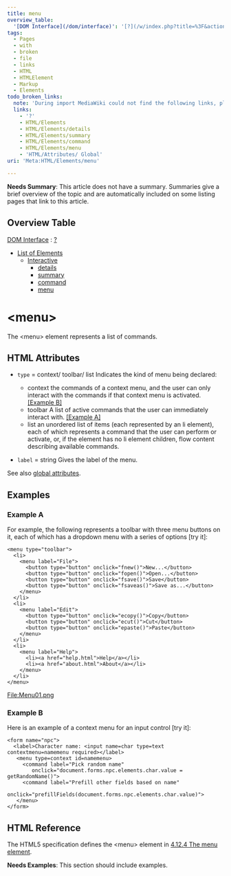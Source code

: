```yaml
---
title: menu
overview_table:
  '[DOM Interface](/dom/interface)': '[?](/w/index.php?title=%3F&action=edit&redlink=1)'
tags:
  - Pages
  - with
  - broken
  - file
  - links
  - HTML
  - HTMLElement
  - Markup
  - Elements
todo_broken_links:
  note: 'During import MediaWiki could not find the following links, please fix and adjust this list.'
  links:
    - '?'
    - HTML/Elements
    - HTML/Elements/details
    - HTML/Elements/summary
    - HTML/Elements/command
    - HTML/Elements/menu
    - 'HTML/Attributes/ Global'
uri: 'Meta:HTML/Elements/menu'

---
```

**Needs Summary**: This article does not have a summary. Summaries give a brief overview of the topic and are automatically included on some listing pages that link to this article.

## Overview Table

[DOM Interface](/dom/interface)
:   [?](/w/index.php?title=%3F&action=edit&redlink=1)

-   [List of Elements](/w/index.php?title=HTML/Elements&action=edit&redlink=1)
    -   [Interactive](/w/index.php?title=HTML/Elements&action=edit&redlink=1)
        -   [details](/w/index.php?title=HTML/Elements/details&action=edit&redlink=1)
        -   [summary](/w/index.php?title=HTML/Elements/summary&action=edit&redlink=1)
        -   [command](/w/index.php?title=HTML/Elements/command&action=edit&redlink=1)
        -   [menu](/w/index.php?title=HTML/Elements/menu&action=edit&redlink=1)

# \<menu\>

The \<menu\> element represents a list of commands.

## HTML Attributes

-   `type` = context/ toolbar/ list
    Indicates the kind of menu being declared:
    -   context
        the commands of a context menu, and the user can only interact with the commands if that context menu is activated. [[Example B]](#Example_B)
    -   toolbar
        A list of active commands that the user can immediately interact with. [[Example A]](#Example_A)
    -   list
        an unordered list of items (each represented by an li element), each of which represents a command that the user can perform or activate, or, if the element has no li element children, flow content describing available commands.

-   `label` = string
    Gives the label of the menu.

 See also [global attributes](/w/index.php?title=HTML/Attributes/_Global&action=edit&redlink=1).

## Examples

### Example A

For example, the following represents a toolbar with three menu buttons on it, each of which has a dropdown menu with a series of options [try it]:

    <menu type="toolbar">
      <li>
        <menu label="File">
          <button type="button" onclick="fnew()">New...</button>
          <button type="button" onclick="fopen()">Open...</button>
          <button type="button" onclick="fsave()">Save</button>
          <button type="button" onclick="fsaveas()">Save as...</button>
        </menu>
      </li>
      <li>
        <menu label="Edit">
          <button type="button" onclick="ecopy()">Copy</button>
          <button type="button" onclick="ecut()">Cut</button>
          <button type="button" onclick="epaste()">Paste</button>
        </menu>
      </li>
      <li>
        <menu label="Help">
          <li><a href="help.html">Help</a></li>
          <li><a href="about.html">About</a></li>
        </menu>
      </li>
    </menu>

[File:Menu01.png](/w/index.php?title=Special:Upload&wpDestFile=Menu01.png)

### Example B

Here is an example of a context menu for an input control [try it]:

    <form name="npc">
      <label>Character name: <input name=char type=text contextmenu=namemenu required></label>
       <menu type=context id=namemenu>
         <command label="Pick random name"
            onclick="document.forms.npc.elements.char.value = getRandomName()">
         <command label="Prefill other fields based on name"
            onclick="prefillFields(document.forms.npc.elements.char.value)">
       </menu>
    </form>

## HTML Reference

The HTML5 specification defines the \<menu\> element in [4.12.4 The menu element](http://www.w3.org/TR/html5/interactive-elements.html#the-menu-element).

**Needs Examples**: This section should include examples.

